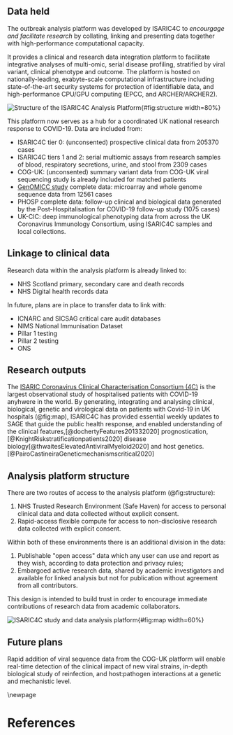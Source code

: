 

<!--
Outbreak data analysis platform
-->

## Data held

The outbreak analysis platform was developed by ISARIC4C to *encourgage and facilitate research* by collating, linking and presenting data together with high-performance computational capacity. 

It provides a clinical and research data integration platform to facilitate integrative analyses of multi-omic, serial disease profiling, stratified by viral variant, clinical phenotype and outcome. The platform is hosted on nationally-leading, exabyte-scale computational infrastructure including state-of-the-art security systems for protection of identifiable data, and high-performance CPU/GPU computing (EPCC, and ARCHER/ARCHER2).

![Structure of the ISARIC4C Analysis Platform](https://isaric4c.net/img/ap/i4c-analysis-platform-updated.png){#fig:structure width=80%}

This platform now serves as a hub for a coordinated UK national research response to COVID-19. Data are included from:

- ISARIC4C tier 0: (unconsented) prospective clinical data from 205370 cases
- ISARIC4C tiers 1 and 2: serial multiomic assays from research samples of blood, respiratory secretions, urine, and stool from 2309 cases
- COG-UK: (unconsented) summary variant data from COG-UK viral sequencing study is already included for matched patients
- [GenOMICC study](https://genomicc.org/uk) complete data: microarray and whole genome sequence data from 12561 cases
- PHOSP complete data: follow-up clinical and biological data generated by the Post-Hospitalisation for COVID-19 follow-up study (1075 cases)
- UK-CIC: deep immunological phenotyping data from across the UK Coronavirus Immunology Consortium, using ISARIC4C samples and local collections.

## Linkage to clinical data

Research data within the analysis platform is already linked to:

- NHS Scotland primary, secondary care and death records
- NHS Digital health records data

In future, plans are in place to transfer data to link with:

- ICNARC and SICSAG critical care audit databases
- NIMS National Immunisation Dataset
- Pillar 1 testing
- Pillar 2 testing
- ONS

## Research outputs

The [ISARIC Coronavirus Clinical Characterisation Consortium (4C)](https://isaric4c.net) is the largest observational study of hospitalised patients with COVID-19 anyhwere in the world. By generating, integrating and analysing clinical, biological, genetic and virological data on patients with Covid-19 in UK hospitals (@fig:map), ISARIC4C has provided essential weekly updates to SAGE that guide the public health response, and enabled understanding of the clinical features,[@dochertyFeatures201332020] prognostication,[@KnightRiskstratificationpatients2020] disease biology[@thwaitesElevatedAntiviralMyeloid2020] and host genetics.[@PairoCastineiraGeneticmechanismscritical2020]

## Analysis platform structure

There are two routes of access to the analysis platform (@fig:structure):
1. NHS Trusted Research Environment (Safe Haven) for access to personal clinical data and data collected without explicit consent.
2. Rapid-access flexible compute for access to non-disclosive research data collected with explicit consent.

Within both of these environments there is an additional division in the data:
1. Publishable "open access" data which any user can use and report as they wish, according to data protection and privacy rules;
2. Embargoed active research data, shared by academic investigators and available for linked analysis but not for publication without agreement from all contributors.

This design is intended to build trust in order to encourage immediate contributions of research data from academic collaborators.

![ISARIC4C study and data analysis platform](https://isaric4c.net/img/ap/i4c-map-updated.png){#fig:map width=60%}

## Future plans

Rapid addition of viral sequence data from the COG-UK platform will enable real-time detection of the clinical impact of new viral strains, in-depth biological study of reinfection, and host:pathogen interactions at a genetic and mechanistic level.

<!--
# Background


## Earning trust from data contributors

The default position is that data are contributed under embargo, prohibiting publication or general release until authorised by the data contributor. All contributors will agree to abide by this rule in good faith. Embargoed data will be available to other contributors during the embargo period, and will be released into the open analysis platform at or before the time of the first pre-print report.

A critical determinant of success is building sufficient trust among contributors to ensure that data are contributed in an accessible format as early as possible. Data sharing within the ISARIC4C consortium continues to have the support and goodwill of contributors, because:
- there is a palpable urgency created by the COVID-19 crisis;
- the platform has earned the trust of contributors and will maintain it by enforcing embargo rules;
- there is a clear expectation from patients, the public, funders and government;
- there is primary benefit to data contributors to gain access to other unpublished data and analysis platforms.

## Principles

ISARIC4C is built on top of existing pandemic preparedness infrastructure, designed, established, maintained and tested during the interpandemic period (@fig:map),[@dunningOpenSourceClinical2014] and harmonised across the world.[@akhvledianiGlobalOutbreakResearch2020a] It is an open-access national resource: we have already shared data on 205370 participants and 4273 samples with 26 external groups.

The success of ISARIC4C is largely due to the following foundational principles:

- no group, funder, collaborator or other party will have exclusive access to data or samples
- consortium resources (samples, data and funds) will be prioritised according to likelihood of rapid impact on the COVID-19 pandemic
- all data generated using ISARIC4C resources is shared in a machine-readable format within the Integrated Analysis Platform

## Open analysis platform for deidentified data

The analysis platform is being used to provide itegrated analyses of genetic associations with multiple phenotypes,[@canela-xandriAtlasGeneticAssociations2018] functional genomics,[@fantom5_2014] and multi-omics critical illness trajectories,[@neytonMolecularPatternsAcute2020] within the largest clinical study of COVID-19 anywhere in the world.[@DochertyFeatures20133patients2020]

The platform hosts overlapping datasets from across the UK. Individual patient consent enables sharing of linked whole-genome sequence data, whole-blood transcriptomics, proteomics, cytokine measurements, viral load and sequence, and clinical data. This will enable a range of discovery science with direct therapeutic applications, including subphenotype classification and extended causal inference using Mendelian randomisation and related approaches.

Providing clean, linked, deidentified data in a format that is easily accessible to researchers from a range of backgrounds requires staff with a high level of skill in clinical epidemiology, data science, and software engineering. Data will be systematically cleansed and linked, missing data completed in an iterative process interacting with analysis teams, and presented in curated flat files and through an integrated relational database. This will be presented to users through four interfaces:

1. a user-friendly browsable interface enabling data selection and subgrouping through dropdown menus to subset patient populations by clinical and biological data and run *de novo* GWAS analyses using a GPU platform (GOLEM, Tenesa group), multivariable regression, propensity-matching, unsupervised clustering and other analyses.

2. flexible analysis through bespoke, secure virtual machines operated through a command line interface providing access to R, Python, and other software as required by the user.

3. a well-documented application programming interface (API) enabling external computational queries. This allows all data in the ISARIC4C platform to contribute to federated data analysis frameworks at national and international level. Collaborating groups such as OPENSafely and Genomics England will be able to run queries seamlessly from external platforms.

4. a limited, anonymised, downloadable dataset comprising key variables from all participants.

Deidentified data will be available openly to *bona fide* researchers for unrestricted analyses

## Data safe haven

A linked, secure NHS data safe haven will provide access to identifiable data, and data collected without individual patient consent, for qualified, approved researchers performing research to improve patient care. This incorporates full ISARIC COVID case report forms for 46,000 patients, together with health records linkage (CAG section 251 and PBPP approvals in place).

This will enable detailed, rich clinical analyses with corrections for confounding and bias caused by social factors, comorbid illness and medications, and opens a range of detailed information to characterise acute disease using clinical measurements acquired from electronic health records.


| Dataset                           | Governance responsibility | Delegates  |
| --------------------------------- | ------------------------ | -------------------------------------------- |
| [ISARIC4C TIERS 0(CO-CIN)/1/2](https://isaric4c.net/analysis-platform)   | Kenneth Baillie (for IDAMAC) | Calum Semple; Gary Leeming; Andy Law;  Wilna Oosthuyzen |
| COG-UK | Sharon Peacock   | Ewan Harrison |
| PHOSP  | Chris Brightling | Aarti Parmar  |
| [GenOMICC](https://genomicc.org/data)   | Kenneth Baillie  | Andy Law; Alison Meynert; Wilna Oosthuyzen  |
| UK CIC | Paul Moss  |   |
| [SICSAG](https://www.isdscotland.org/Health-Topics/Scottish-Healthcare-Audits/Scottish-Intensive-Care-Society-Audit-Group/) | Naz Lone (for SICSAG steering committee) |   |
| [Outpatients (SMR00)](https://www.ndc.scot.nhs.uk/National-Datasets/data.asp?ID=1&SubID=4) |   |   |
| [GeneralAcute and Inpatient Day Case dataset (SMR01)](https://www.ndc.scot.nhs.uk/National-Datasets/data.asp?ID=1&SubID=5)  |   |   |
| [Prescribing Information System (PIS)](https://www.isdscotland.org/health-topics/prescribing-and-medicines/_docs/Open_Data_Glossary_of_Terms.pdf?1) |   |   |
| [NRS Deaths](https://www.ndc.scot.nhs.uk/National-Datasets/data.asp?ID=3&SubID=13)   |   |   |
| Primary Care | GP committee  |   |
| NHS England  |   |   |
| NIMS National Immunisation Dataset   |   |   |
| Pillar 1 testing   |   |   |
| Pillar 2 testing   |   |   |

-->

<!--
## Use cases

Genomics person docker containers

-->

\newpage

# References









